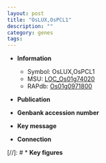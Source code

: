 ```yaml
---
layout: post
title: "OsLUX,OsPCL1"
description: ""
category: genes
tags: 
---
```


* **Information**  
    + Symbol: OsLUX,OsPCL1  
    + MSU: [LOC_Os01g74020](http://rice.uga.edu/cgi-bin/ORF_infopage.cgi?orf=LOC_Os01g74020)  
    + RAPdb: [Os01g0971800](http://rapdb.dna.affrc.go.jp/viewer/gbrowse_details/irgsp1?name=Os01g0971800)  

* **Publication**  

* **Genbank accession number**  

* **Key message**  

* **Connection**  

[//]: # * **Key figures**  


